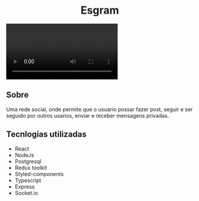 <h1 align="center">Esgram</h1>
<video src="https://user-images.githubusercontent.com/102832370/216640199-e74a641f-c76a-4f97-9d9a-923d2ba8f344.mp4"> </video>

<h2>Sobre</h2>
<p>Uma rede social, onde permite que o usuario possar fazer post, seguir e ser seguido por outros usarios, enviar e receber mensagens privadas.</p>

<h2>Tecnlogias utilizadas</h2>
<ul>
  <li>React</li>
  <li>NodeJs</li>
  <li>Postgresql</li>
  <li>Redux toolkit</li>
  <li>Styled-components</li>
  <li>Typescript</li>
  <li>Express</li>
  <li>Socket.io</li>
</ul>
